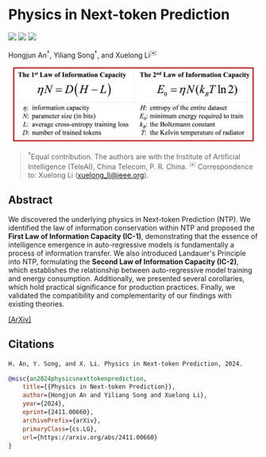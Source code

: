 # Physics in Next-token Prediction

[![](https://img.shields.io/badge/Repo-GitHub-red)](https://github.com/BestAnHongjun/Physics-in-Next-token-Prediction) [![](https://img.shields.io/badge/Repo-Gitee-blue)](https://gitee.com/an_hongjun/Physics-in-Next-token-Prediction) [![](https://img.shields.io/badge/Paper-ArXiv-green)](https://arxiv.org/abs/2411.00660)

Hongjun An<sup>&dagger;</sup>, Yiliang Song<sup>&dagger;</sup>, and Xuelong Li<sup>✉️</sup>

<div align="center"><img src="./figures/IC-horizontal.jpg"></div>

> <sup>&dagger;</sup>Equal contribution. The authors are with the Institute of Artificial Intelligence (TeleAI), China Telecom, P. R. China. <sup>✉️</sup> Correspondence to: Xuelong Li (xuelong_li@ieee.org).

## Abstract

We discovered the underlying physics in Next-token Prediction (NTP). We identified the law of information conservation within NTP and proposed the **First Law of Information Capacity (IC-1)**, demonstrating that the essence of intelligence emergence in auto-regressive models is fundamentally a process of information transfer. We also introduced Landauer's Principle into NTP, formulating the **Second Law of Information Capacity (IC-2)**, which establishes the relationship between auto-regressive model training and energy consumption. Additionally, we presented several corollaries, which hold practical significance for production practices. Finally, we validated the compatibility and complementarity of our findings with existing theories.

[[ArXiv]](https://arxiv.org/abs/2411.00660)

## Citations

```text
H. An, Y. Song, and X. Li. Physics in Next-token Prediction, 2024.
```

```bibtex
@misc{an2024physicsnexttokenprediction,
    title={{Physics in Next-token Prediction}}, 
    author={Hongjun An and Yiliang Song and Xuelong Li},
    year={2024},
    eprint={2411.00660},
    archivePrefix={arXiv},
    primaryClass={cs.LG},
    url={https://arxiv.org/abs/2411.00660}
}
```